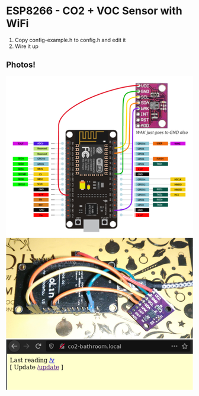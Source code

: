 # ESP8266 - CO2 + VOC Sensor with WiFi

1. Copy config-example.h to config.h and edit it
2. Wire it up

## Photos!

![Dusty photo](res/schematic.png)
![Hookup Diagram](res/hookup-real.jpg)
![Web hit](res/ss-http.png)
